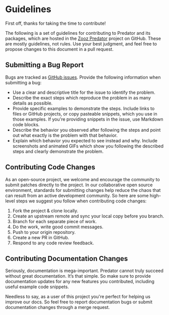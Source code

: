 # Guidelines

First off, thanks for taking the time to contribute! 

The following is a set of guidelines for contributing to Predator and its packages, which are hosted in the [Zooz Predator](https://github.com/Zooz/predator) project on GitHub. These are mostly guidelines, not rules. Use your best judgment, and feel free to propose changes to this document in a pull request.

## Submitting a Bug Report
Bugs are tracked as [GitHub issues](https://guides.github.com/features/issues/). Provide the following information when submitting a bug:

* Use a clear and descriptive title for the issue to identify the problem.
* Describe the exact steps which reproduce the problem in as many details as possible. 
* Provide specific examples to demonstrate the steps. Include links to files or GitHub projects, or copy pasteable snippets, which you use in those examples. If you're providing snippets in the issue, use Markdown code blocks.
* Describe the behavior you observed after following the steps and point out what exactly is the problem with that behavior.
* Explain which behavior you expected to see instead and why.
Include screenshots and animated GIFs which show you following the described steps and clearly demonstrate the problem.

## Contributing Code Changes

As an open-source project, we welcome and encourage the community to submit patches directly to the project. In our collaborative open source environment, standards for submitting changes help reduce the chaos that can result from an active development community. So here are some high-level steps we suggest you follow when contributing code changes:

1. Fork the project & clone locally.
2. Create an upstream remote and sync your local copy before you branch.
3. Branch for each separate piece of work.
4. Do the work, write good commit messages.
5. Push to your origin repository.
6. Create a new PR in GitHub.
7. Respond to any code review feedback.

## Contributing Documentation Changes

Seriously, documentation is mega-important. Predator cannot truly succeed without great documentation. It’s that simple. So make sure to provide documentation updates for any new features you contributed, including useful example code snippets.

Needless to say, as a user of this project you're perfect for helping us improve our docs. So feel free to report documentation bugs or submit documentation changes through a merge request.